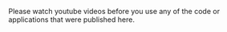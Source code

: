 Please watch youtube videos before you use any of the code or applications that were published here.
